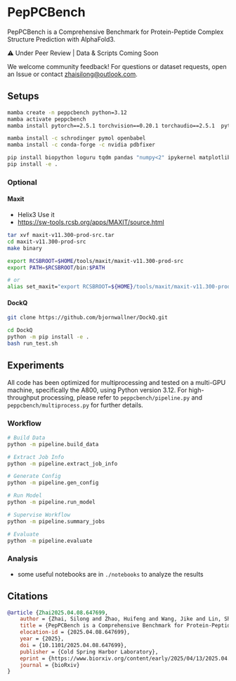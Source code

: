 # PepPCBench

PepPCBench is a Comprehensive Benchmark for Protein-Peptide Complex Structure Prediction with AlphaFold3.

⚠️ Under Peer Review | Data & Scripts Coming Soon

We welcome community feedback! For questions or dataset requests, open an ​Issue​ or contact zhaisilong@outlook.com.

## Setups

```bash
mamba create -n peppcbench python=3.12
mamba activate peppcbench
mamba install pytorch==2.5.1 torchvision==0.20.1 torchaudio==2.5.1  pytorch-cuda=11.8 -c pytorch -c nvidia

mamba install -c schrodinger pymol openbabel
mamba install -c conda-forge -c nvidia pdbfixer

pip install biopython loguru tqdm pandas "numpy<2" ipykernel matplotlib seaborn fire pdb-tools gemmi gpustat absl-py
pip install -e .
```

### Optional

#### Maxit

- Helix3 Use it
- <https://sw-tools.rcsb.org/apps/MAXIT/source.html>

```bash
tar xvf maxit-v11.300-prod-src.tar
cd maxit-v11.300-prod-src
make binary

export RCSBROOT=$HOME/tools/maxit/maxit-v11.300-prod-src
export PATH=$RCSBROOT/bin:$PATH

# or
alias set_maxit="export RCSBROOT=${HOME}/tools/maxit/maxit-v11.300-prod-src && export PATH=${RCSBROOT}/bin:${PATH}"
```

#### DockQ

```bash
git clone https://github.com/bjornwallner/DockQ.git

cd DockQ
python -m pip install -e .
bash run_test.sh
```

## Experiments

All code has been optimized for multiprocessing and tested on a multi-GPU machine, specifically the A800, using Python version 3.12. For high-throughput processing, please refer to `peppcbench/pipeline.py` and `peppcbench/multiprocess.py` for further details.

### Workflow

```bash
# Build Data
python -m pipeline.build_data

# Extract Job Info
python -m pipeline.extract_job_info

# Generate Config
python -m pipeline.gen_config

# Run Model
python -m pipeline.run_model

# Supervise Workflow
python -m pipeline.summary_jobs

# Evaluate
python -m pipeline.evaluate
```

### Analysis

- some useful notebooks are in `./notebooks` to analyze the results

## Citations

```bibtex
@article {Zhai2025.04.08.647699,
	author = {Zhai, Silong and Zhao, Huifeng and Wang, Jike and Lin, Shaolong and Liu, Tiantao and Jiang, Dejun and Liu, Huanxiang and Kang, Yu and Yao, Xiaojun and Hou, Tingjun},
	title = {PepPCBench is a Comprehensive Benchmark for Protein-Peptide Complex Structure Prediction with AlphaFold3},
	elocation-id = {2025.04.08.647699},
	year = {2025},
	doi = {10.1101/2025.04.08.647699},
	publisher = {Cold Spring Harbor Laboratory},
	eprint = {https://www.biorxiv.org/content/early/2025/04/13/2025.04.08.647699.full.pdf},
	journal = {bioRxiv}
}
```
